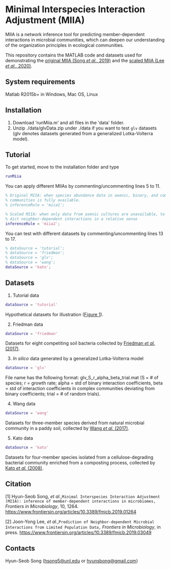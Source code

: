 # Minimal Interspecies Interaction Adjustment (MIIA)
MIIA is a network inference tool for predicting member-dependent interactions in microbial communities, which can deepen our understanding of the organization principles in ecological communities.

This repository contains the MATLAB code and datasets used for demonstrating the [original MIIA (Song *et al.*, 2019)](https://www.frontiersin.org/articles/10.3389/fmicb.2019.01264) and the [scaled MIIA (Lee *et al.*, 2020)](https://www.frontiersin.org/articles/10.3389/fmicb.2019.03049). 

## System requirements
Matlab R2015b+ in Windows, Mac OS, Linux

## Installation
1. Download 'runMiia.m' and all files in the 'data' folder.
2. Unzip ./data/glvData.zip under ./data if you want to test ``glv`` datasets (glv denotes datasets generated from a generalized Lotka-Volterra model). 

## Tutorial
To get started, move to the installation folder and type 

```matlab
runMiia
```
You can apply different MIIAs by commenting/uncommenting  lines 5 to 11. 
```matlab
% Original MIIA: when species abundance data in axenic, binary, and complex
% communities is fully available.
% inferenceRule = 'miia1';

% Scaled MIIA: when only data from axenic cultures are unavailable, to pre-
% dict neighbor-dependent interactions in a relative sense
inferenceRule = 'miia2';
```
You can test with different datasets by commenting/uncommenting  lines 13 to 17.
```matlab
% dataSource = 'tutorial';
% dataSource = 'friedman';
% dataSource = 'glv';
% dataSource = 'wang';
dataSource = 'kato';
```
## Datasets
1. Tutorial data
```matlab
dataSource = 'tutorial'
```
Hypothetical datasets for illustration ([Figure 1](https://www.frontiersin.org/files/Articles/446243/fmicb-10-01264-HTML/image_m/fmicb-10-01264-g001.jpg)).

2. Friedman data
```matlab
dataSource = 'friedman'
```
Datasets for eight competiting soil bacteria collected by [Friedman *et al.* (2017)](https://www.nature.com/articles/s41559-017-0109).

3. *In silico* data generated by a generalized Lotka-Volterra model
```matlab
dataSource = 'glv'
```
File name has the following format: glv_S_r_alpha_beta_trial.mat (S = # of species; r = growth rate; alpha = std of binary interaction coefficients, beta = std of interaction coefficients in complex communities deviating from binary coefficients; trial = # of random trials). 

4. Wang data
```matlab
dataSource = 'wang'
```
Datasets for three-member species derived from natural microbial community in a paddy soil, collected by [Wang *et al.* (2017)](https://doi.org/10.1016/j.soilbio.2016.11.029).

5. Kato data
```matlab
dataSource = 'kato'
```
Datasets for four-member species isolated from a cellulose-degrading bacterial community enriched from a composting process, collected by [Kato *et al.* (2008)](https://doi.org/10.1007/s00248-007-9357-4).

## Citation
[1] Hyun-Seob Song, *et al.*,``Minimal Interspecies Interaction Adjustment (MIIA): inference of member-dependent interactions in microbiomes,`` *Frontiers in Microbiology*, 10, 1264.
https://www.frontiersin.org/articles/10.3389/fmicb.2019.01264

[2] Joon-Yong Lee, *et al.*,``Prediction of Neighbor-dependent Microbial Interactions from Limited Population Data,`` *Frontiers in Microbiology*, in press.
https://www.frontiersin.org/articles/10.3389/fmicb.2019.03049

## Contacts
Hyun-Seob Song (hsong5@unl.edu or hyunsbong@gmail.com)
